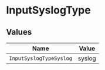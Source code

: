 # InputSyslogType


## Values

| Name                    | Value                   |
| ----------------------- | ----------------------- |
| `InputSyslogTypeSyslog` | syslog                  |